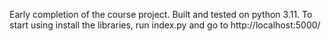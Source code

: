 Early completion of the course project.
Built and tested on python 3.11.
To start using install the libraries, run index.py and go to http://localhost:5000/
